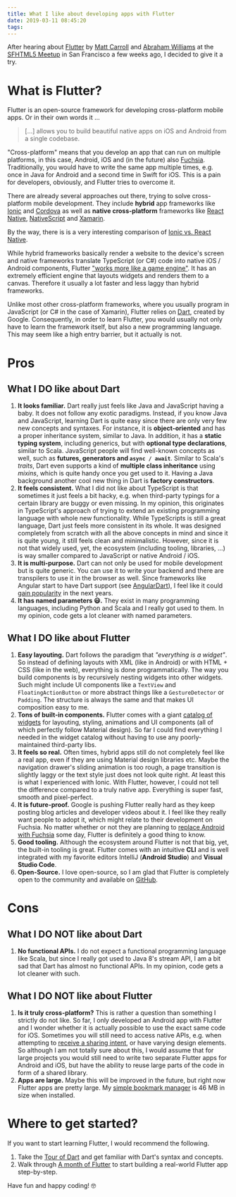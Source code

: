 ```yaml
---
title: What I like about developing apps with Flutter
date: 2019-03-11 08:45:20
tags:
---
```


After hearing about [Flutter](https://flutter.dev) by [Matt Carroll](https://twitter.com/@flttry) and [Abraham Williams](https://twitter.com/abraham) at the [SFHTML5 Meetup](https://www.meetup.com/de-DE/sfhtml5/events/256523273/) in San Francisco a few weeks ago, I decided to give it a try.

# What is Flutter?
Flutter is an open-source framework for developing cross-platform mobile apps. Or in their own words it ...
> [...] allows you to build beautiful native apps on iOS and Android from a single codebase. 

"Cross-platform" means that you develop an app that can run on multiple platforms, in this case, Android, iOS and (in the future) also [Fuchsia](https://en.wikipedia.org/wiki/Google_Fuchsia). Traditionally, you would have to write the same app multiple times, e.g. once in Java for Android and a second time in Swift for iOS. This is a pain for developers, obviously, and Flutter tries to overcome it. 

There are already several approaches out there, trying to solve cross-platform mobile development. They include **hybrid** app frameworks like [Ionic](https://ionicframework.com/) and [Cordova](https://cordova.apache.org/) as well as **native cross-platform** frameworks like [React Native](https://facebook.github.io/react-native/), [NativeScript](https://www.nativescript.org/) and [Xamarin](https://visualstudio.microsoft.com/xamarin/).

By the way, there is is a very interesting comparison of [Ionic vs. React Native](https://www.codementor.io/fmcorz/react-native-vs-ionic-du1087rsw). 

While hybrid frameworks basically render a website to the device's screen and native frameworks translate TypeScript (or C#) code into native iOS / Android components, Flutter ["works more like a game engine"](https://buildflutter.com/how-flutter-works/). It has an extremely efficient engine that layouts widgets and renders them to a canvas. Therefore it usually a lot faster and less laggy than hybrid frameworks. 

Unlike most other cross-platform frameworks, where you usually program in JavaScript (or C# in the case of Xamarin), Flutter relies on [Dart](https://dartlang.org), created by Google. Consequently, in order to learn Flutter, you would usually not only have to learn the framework itself, but also a new programming language. This may seem like a high entry barrier, but it actually is not.

# Pros
## What I **DO** like about Dart
1. **It looks familiar.** Dart really just feels like Java and JavaScript having a baby. It does not follow any exotic paradigms. Instead, if you know Java and JavaScript, learning Dart is quite easy since there are only very few new concepts and syntaxes. 
For instance, it is **object-oriented** and has a proper inheritance system, similar to Java. In addition, it has a **static typing system**, including generics, but with **optional type declarations**, similar to Scala.
JavaScript people will find well-known concepts as well, such as **futures, generators and `async / await`**.
Similar to Scala's _traits_, Dart even supports a kind of **multiple class inheritance** using _mixins_, which is quite handy once you get used to it. Having a Java background another cool new thing in Dart is **factory constructors**.
2. **It feels consistent.** What I did not like about TypeScript is that sometimes it just feels a bit hacky, e.g. when third-party typings for a certain library are buggy or even missing. In my opinion, this originates in TypeScript's approach of trying to extend an existing programming language with whole new functionality. While TypeScripts is still a great language, Dart just feels more consistent in its whole. It was designed completely from scratch with all the above concepts in mind and since it is quite young, it still feels clean and minimalistic. However, since it is not that widely used, yet, the ecosystem (including tooling, libraries, ...) is way smaller compared to JavaScript or native Android / iOS.
3. **It is multi-purpose.** Dart can not only be used for mobile development but is quite generic. You can use it to write your backend and there are transpilers to use it in the browser as well. Since frameworks like Angular start to have Dart support (see [AngularDart](https://webdev.dartlang.org/angular/)), I feel like it could [gain popularity](https://medium.com/@mswehli/why-dart-is-the-language-to-learn-of-2018-e5fa12adb6c1) in the next years. 
4. **It has named parameters 😃.** They exist in many programming languages, including Python and Scala and I really got used to them. In my opinion, code gets a lot cleaner with named parameters. 

## What I **DO** like about Flutter
1. **Easy layouting.** Dart follows the paradigm that _"everything is a widget"_. So instead of defining layouts with XML (like in Android) or with HTML + CSS (like in the web), everything is done programmatically. The way you build components is by recursively nesting widgets into other widgets. Such might include UI components like a `TextView` and `FloatingActionButton` or more abstract things like a `GestureDetector` or `Padding`. The structure is always the same and that makes UI composition easy to me.
2. **Tons of built-in components.** Flutter comes with a giant [catalog of widgets](https://flutter.dev/docs/development/ui/widgets) for layouting, styling, animations and UI components (all of which perfectly follow Material design). So far I could find everything I needed in the widget catalog without having to use any poorly-maintained third-party libs.
3. **It feels so real.** Often times, hybrid apps still do not completely feel like a real app, even if they are using Material design libraries etc. Maybe the navigation drawer's sliding animation is too rough, a page transition is slightly laggy or the text style just does not look quite right. At least this is what I experienced with Ionic. With Flutter, however, I could not tell the difference compared to a truly native app. Everything is super fast, smooth and pixel-perfect. 
4. **It is future-proof.** Google is pushing Flutter really hard as they keep posting blog articles and developer videos about it. I feel like they really want people to adopt it, which might relate to their development on Fuchsia. No matter whether or not they are planning to [replace Android with Fuchsia](https://www.reddit.com/r/androiddev/comments/6aga8e/in_your_opinion_will_google_fuchsia_replace/) some day, Flutter is definitely a good thing to know.
5. **Good tooling.** Although the ecosystem around Flutter is not that big, yet, the built-in tooling is great. Flutter comes with an intuitive **CLI** and is well integrated with my favorite editors IntelliJ (**Android Studio**) and **Visual Studio Code**. 
6. **Open-Source.** I love open-source, so I am glad that Flutter is completely open to the community and available on [GitHub](https://github.com/flutter/flutter). 

# Cons

## What I **DO NOT** like about Dart
1. **No functional APIs.** I do not expect a functional programming language like Scala, but since I really got used to Java 8's stream API, I am a bit sad that Dart has almost no functional APIs. In my opinion, code gets a lot cleaner with such.

## What I **DO NOT** like about Flutter
1. **Is it truly cross-platform?** This is rather a question than something I strictly do not like. So far, I only developed an Android app with Flutter and I wonder whether it is actually possible to use the exact same code for iOS. Sometimes you will still need to access native APIs, e.g. when attempting to [receive a sharing intent](https://muetsch.io/how-to-receive-sharing-intents-in-flutter.html), or have varying design elements. So although I am not totally sure about this, I would assume that for large projects you would still need to write two separate Flutter apps for Android and iOS, but have the ability to reuse large parts of the code in form of a shared library. 
2. **Apps are large.** Maybe this will be improved in the future, but right now Flutter apps are pretty large. My [simple bookmark manager](https://github.com/n1try/anchr-android) is 46 MB in size when installed.

# Where to get started?
If you want to start learning Flutter, I would recommend the following. 
1. Take the [Tour of Dart](https://www.dartlang.org/guides/language/language-tour) and get familiar with Dart's syntax and concepts.
2. Walk through [A month of Flutter](https://bendyworks.com/blog/a-month-of-flutter) to start building a real-world Flutter app step-by-step.

Have fun and happy coding! 🤓